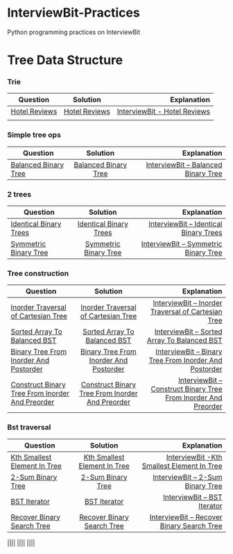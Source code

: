 # InterviewBit-Practices
Python programming practices on InterviewBit

# Tree Data Structure

### Trie
| Question        | Solution           | Explanation  |
| ------------- |:-------------:| -----:|
|[Hotel Reviews](https://www.interviewbit.com/problems/hotel-reviews/)|[Hotel Reviews](https://github.com/woodyko3234/InterviewBit-Practices/blob/master/Tree%20Data%20Structure/Tries/Hotel_Reviews_Trie.py)|[InterviewBit - Hotel Reviews](https://python5566.wordpress.com/2020/05/28/interviewbit-hotel-reviews/)|
|[]()|[]()|[]()|

### Simple tree ops
| Question        | Solution           | Explanation  |
| ------------- |:-------------:| -----:|
|[Balanced Binary Tree](https://www.interviewbit.com/problems/balanced-binary-tree/)|[Balanced Binary Tree](https://github.com/woodyko3234/InterviewBit-Practices/blob/master/Tree%20Data%20Structure/Simple%20tree%20ops/Balanced_Binary_Tree.py)|[InterviewBit – Balanced Binary Tree](https://python5566.wordpress.com/2020/05/30/interviewbit-balanced-binary-tree/)|

### 2 trees
| Question        | Solution           | Explanation  |
| ------------- |:-------------:| -----:|
|[Identical Binary Trees](https://www.interviewbit.com/problems/identical-binary-trees/)|[Identical Binary Trees](https://github.com/woodyko3234/InterviewBit-Practices/blob/master/Tree%20Data%20Structure/2%20trees/Identical_Binary_Trees.py)|[InterviewBit – Identical Binary Trees](https://python5566.wordpress.com/2020/05/30/interviewbit-identical-binary-trees/)|
|[Symmetric Binary Tree](https://www.interviewbit.com/problems/symmetric-binary-tree/)|[Symmetric Binary Tree](https://github.com/woodyko3234/InterviewBit-Practices/blob/master/Tree%20Data%20Structure/2%20trees/Symmetric_Binary_Tree.py)|[InterviewBit – Symmetric Binary Tree](https://python5566.wordpress.com/2020/05/30/interviewbit-symmetric-binary-tree/)|

### Tree construction
| Question        | Solution           | Explanation  |
| ------------- |:-------------:| -----:|
|[Inorder Traversal of Cartesian Tree](https://www.interviewbit.com/problems/inorder-traversal-of-cartesian-tree/)|[Inorder Traversal of Cartesian Tree](https://github.com/woodyko3234/InterviewBit-Practices/blob/master/Tree%20Data%20Structure/Tree%20construction/Inorder_Traversal_of_Cartesian_Tree.py)|[InterviewBit – Inorder Traversal of Cartesian Tree](https://python5566.wordpress.com/2020/05/31/interviewbit-inorder-traversal-of-cartesian-tree/)|
|[Sorted Array To Balanced BST](https://www.interviewbit.com/problems/sorted-array-to-balanced-bst/)|[Sorted Array To Balanced BST](https://github.com/woodyko3234/InterviewBit-Practices/blob/master/Tree%20Data%20Structure/Tree%20construction/Sorted_Array_To_Balanced_BST.py)|[InterviewBit – Sorted Array To Balanced BST](https://python5566.wordpress.com/2020/06/01/interviewbit-sorted-array-to-balanced-bst/)|
|[Binary Tree From Inorder And Postorder](https://www.interviewbit.com/problems/binary-tree-from-inorder-and-postorder/)|[Binary Tree From Inorder And Postorder](https://github.com/woodyko3234/InterviewBit-Practices/blob/master/Tree%20Data%20Structure/Tree%20construction/Binary_Tree_From_Inorder_And_Postorder.py)|[InterviewBit – Binary Tree From Inorder And Postorder](https://python5566.wordpress.com/2020/06/01/interviewbit-binary-tree-from-inorder-and-postorder/)|
|[Construct Binary Tree From Inorder And Preorder](https://www.interviewbit.com/problems/construct-binary-tree-from-inorder-and-preorder/)|[Construct Binary Tree From Inorder And Preorder](https://github.com/woodyko3234/InterviewBit-Practices/blob/master/Tree%20Data%20Structure/Tree%20construction/Construct_Binary_Tree_From_Inorder_And_Preorder.py)|[InterviewBit – Construct Binary Tree From Inorder And Preorder](https://python5566.wordpress.com/2020/06/04/interviewbit-construct-binary-tree-from-inorder-and-preorder/)|

### Bst traversal
| Question        | Solution           | Explanation  |
| ------------- |:-------------:| -----:|
|[Kth Smallest Element In Tree](https://www.interviewbit.com/problems/kth-smallest-element-in-tree/)|[Kth Smallest Element In Tree](https://github.com/woodyko3234/InterviewBit-Practices/blob/master/Tree%20Data%20Structure/Bst%20traversal/Kth_Smallest_Element_In_Tree.py)|[InterviewBit -Kth Smallest Element In Tree](https://python5566.wordpress.com/2020/06/04/interviewbit-kth-smallest-element-in-tree/)|
|[2-Sum Binary Tree](https://www.interviewbit.com/problems/2sum-binary-tree/)|[2-Sum Binary Tree](https://github.com/woodyko3234/InterviewBit-Practices/blob/master/Tree%20Data%20Structure/Bst%20traversal/2-Sum_Binary_Tree.py)|[InterviewBit – 2-Sum Binary Tree](https://python5566.wordpress.com/2020/06/06/interviewbit-2-sum-binary-tree/)|
|[BST Iterator](https://www.interviewbit.com/problems/bst-iterator/)|[BST Iterator](https://github.com/woodyko3234/InterviewBit-Practices/blob/master/Tree%20Data%20Structure/Bst%20traversal/BST_Iterator.py)|[InterviewBit – BST Iterator](https://python5566.wordpress.com/2020/06/13/interviewbit-bst-iterator/)|
|[Recover Binary Search Tree](https://www.interviewbit.com/problems/recover-binary-search-tree/)|[Recover Binary Search Tree](https://github.com/woodyko3234/InterviewBit-Practices/blob/master/Tree%20Data%20Structure/Bst%20traversal/Recover_Binary_Search_Tree_Morris.py)|[InterviewBit – Recover Binary Search Tree](https://python5566.wordpress.com/2020/06/13/interviewbit-recover-binary-search-tree/)|





|[]()|[]()|[]()|
|[]()|[]()|[]()|
|[]()|[]()|[]()|
